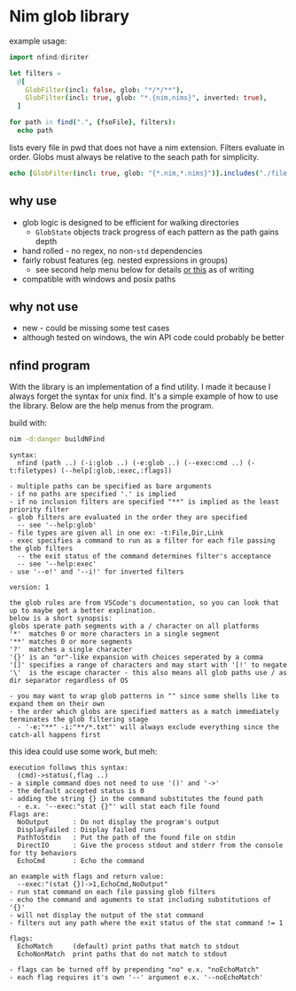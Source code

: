 # Nim glob library


example usage:
```nim
import nfind/diriter

let filters =
  @[
    GlobFilter(incl: false, glob: "*/*/**"),
    GlobFilter(incl: true, glob: "*.{nim,nims}", inverted: true),
  ]

for path in find(".", {fsoFile}, filters):
  echo path
```

lists every file in pwd that does not have a nim extension. Filters evaluate
in order. Globs must always be relative to the seach path for simplicity.

```nim
echo [GlobFilter(incl: true, glob: "{*.nim,*.nims}")].includes("./file.nims")
```


## why use
* glob logic is designed to be efficient for walking directories
    - `GlobState` objects track progress of each pattern as the path gains depth
* hand rolled - no regex, no non-`std` dependencies
* fairly robust features (eg. nested expressions in groups)
    - see second help menu below for details [or this](https://code.visualstudio.com/docs/editor/glob-patterns) as of writing  
* compatible with windows and posix paths

## why not use
* new - could be missing some test cases
* although tested on windows, the win API code could probably be better

## nfind program

With the library is an implementation of a find utility. I made it because I always forget the
syntax for unix find. It's a simple example of how to use the library. Below are the help menus
from the program.

build with:
```bash
nim -d:danger buildNFind
```

```
syntax:
  nfind (path ..) (-i:glob ..) (-e:glob ..) (--exec:cmd ..) (-t:filetypes) (--help[:glob,:exec,:flags])

- multiple paths can be specified as bare arguments
- if no paths are specified '.' is implied
- if no inclusion filters are specified "**" is implied as the least priority filter
- glob filters are evaluated in the order they are specified
  -- see '--help:glob'
- file types are given all in one ex: -t:File,Dir,Link
- exec specifies a command to run as a filter for each file passing the glob filters
  -- the exit status of the command determines filter's acceptance
  -- see '--help:exec'
- use '--e!' and '--i!' for inverted filters

version: 1
```

```
the glob rules are from VSCode's documentation, so you can look that up to maybe get a better explination.
below is a short synopsis:
globs sperate path segments with a / character on all platforms
'*'  matches 0 or more characters in a single segment
'**' matches 0 or more segments
'?'  matches a single character
'{}' is an "or"-like expansion with choices seperated by a comma
'[]' specifies a range of characters and may start with '[!' to negate
'\'  is the escape character - this also means all glob paths use / as dir separator regardless of OS

- you may want to wrap glob patterns in "" since some shells like to expand them on their own
- the order which globs are specified matters as a match immediately terminates the glob filtering stage
  - '-e:"**" -i:"**/*.txt"' will always exclude everything since the catch-all happens first
```

this idea could use some work, but meh:
```
execution follows this syntax:
  (cmd)->status(,flag ..)
- a simple command does not need to use '()' and '->'
- the default accepted status is 0
- adding the string {} in the command substitutes the found path
  - e.x. '--exec:"stat {}"' will stat each file found
Flags are:
  NoOutput      : Do not display the program's output
  DisplayFailed : Display failed runs
  PathToStdin   : Put the path of the found file on stdin
  DirectIO      : Give the process stdout and stderr from the console for tty behaviors
  EchoCmd       : Echo the command

an example with flags and return value:
  --exec:"(stat {})->1,EchoCmd,NoOutput"
- run stat command on each file passing glob filters
- echo the command and aguments to stat including substitutions of '{}'
- will not display the output of the stat command
- filters out any path where the exit status of the stat command != 1
```

```
flags:
  EchoMatch     (default) print paths that match to stdout
  EchoNonMatch  print paths that do not match to stdout

- flags can be turned off by prepending "no" e.x. "noEchoMatch"
- each flag requires it's own '--' argument e.x. '--noEchoMatch'
```
